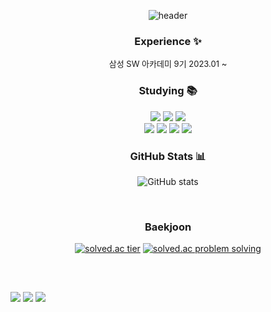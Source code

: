 <div align="center"> 

![header](https://capsule-render.vercel.app/api?type=waving&color=0:FF7F00,15:FFB437,40:F7E600,85:BFFF00,100:81C147&height=200&section=header&text=🌞%20Hi%20there!&fontSize=50&fontColor=ffffff&animation=twinkling)

### **Experience** ✨

<p style="font-size: 13px">삼성 SW 아카데미 9기 2023.01 ~ </p>


### **Studying** 📚

<img src="https://img.shields.io/badge/Python-3776AB?style=flat&logo=Python&logoColor=white">
<img src="https://img.shields.io/badge/Java-007396?style=flat&logo=OpenJDK&logoColor=white">
<img src="https://img.shields.io/badge/HTML-E34F26?style=flat&logo=HTML5&logoColor=white"><br>
<img src="https://img.shields.io/badge/CSS-1572B6?style=flat&logo=CSS3&logoColor=white">
<img src="https://img.shields.io/badge/Bootstrap-7952B3?style=flat&logo=Bootstrap&logoColor=white">
<img src="https://img.shields.io/badge/Django-092E20?style=flat&logo=Django&logoColor=white">
<img src="https://img.shields.io/badge/sqlite-003B57?style=flat&logo=sqlite&logoColor=white">


<br>

### **GitHub Stats** 📊

![GitHub stats](https://github-readme-stats.vercel.app/api?username=sun1h&show_icons=true)


<br>


### **Baekjoon**

[![solved.ac tier](http://mazassumnida.wtf/api/generate_badge?boj=sh9_3)](https://solved.ac/sh9_3)
[![solved.ac problem solving](http://mazandi.herokuapp.com/api?handle=sh9_3&theme=cold)](https://solved.ac/sh9_3)

<h2></h2>

</div><br>

<a href="https://hits.seeyoufarm.com"><img src="https://hits.seeyoufarm.com/api/count/incr/badge.svg?url=https%3A%2F%2Fgithub.com%2Fsun1h&count_bg=%23000000&title_bg=%23000000&icon=github.svg&icon_color=%23FFFFFF&title=Github&edge_flat=false"/></a>
<a href="mailto:hwchoi3355@gmail.com"><img src="https://img.shields.io/badge/Gmail-EA4335?style=flat&logo=Gmail&logoColor=white&link=mailto:hwchoi3355@gmail.com"></a>
<a href="https://velog.io/@sh93"><img src="https://img.shields.io/badge/Velog-20C997?style=flat&logo=Velog&logoColor=white"></a>
